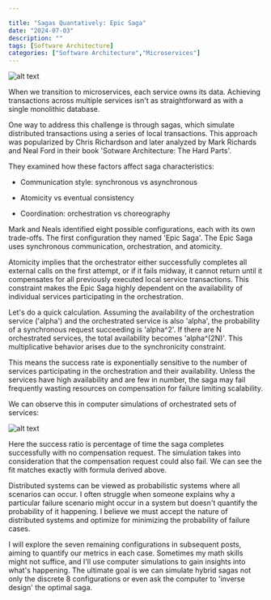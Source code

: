 ```yaml
---

title: "Sagas Quantatively: Epic Saga"
date: "2024-07-03"
description: ""
tags: [Software Architecture]
categories: ["Software Architecture","Microservices"]
---
```


![alt text](/images/saga/epic-saga.png)

When we transition to microservices, each service owns its data. Achieving transactions across multiple services isn't as straightforward as with a single monolithic database.

One way to address this challenge is through sagas, which simulate distributed transactions using a series of local transactions. This approach was popularized by Chris Richardson and later analyzed by Mark Richards and Neal Ford in their book 'Sotware Architecture: The Hard Parts'.

They examined how these factors affect saga characteristics:  

- Communication style: synchronous vs asynchronous

- Atomicity vs eventual consistency

- Coordination: orchestration vs choreography  

Mark and Neals identified eight possible configurations, each with its own trade-offs. The first configuration they named 'Epic Saga'. The Epic Saga uses synchronous communication, orchestration, and atomicity.

Atomicity implies that the orchestrator either successfully completes all external calls on the first attempt, or if it fails midway, it cannot return until it compensates for all previously executed local service transactions. This constraint makes the Epic Saga highly dependent on the availability of individual services participating in the orchestration.

  Let's do a quick calculation. Assuming the availability of the orchestration service ('alpha') and the orchestrated service is also 'alpha', the probability of a synchronous request succeeding is 'alpha^2'. If there are N orchestrated services, the total availability becomes 'alpha^(2N)'. This multiplicative behavior arises due to the synchronicity constraint.  

This means the success rate is exponentially sensitive to the number of services participating in the orchestration and their availability. Unless the services have high availability and are few in number, the saga may fail frequently wasting resources on compensation for failure limiting scalability.

 We can observe this in computer simulations of orchestrated sets of services:

 ![alt text](/images/saga/epic-saga-success-ratio.png)

Here the success ratio is percentage of time the saga completes successfully with no compensation request.  The simulation takes into consideration that the compensation request could also fail.  We can see the fit matches exactly with formula derived above.

 Distributed systems can be viewed as probabilistic systems where all scenarios can occur. I often struggle when someone explains why a particular failure scenario might occur in a system but doesn't quantify the probability of it happening. I believe we must accept the nature of distributed systems and optimize for minimizing the probability of failure cases.

 I will explore the seven remaining configurations in subsequent posts, aiming to quantify our metrics in each case. Sometimes my math skills might not suffice, and I'll use computer simulations to gain insights into what's happening.  The ultimate goal is we can simulate hybrid sagas not only the discrete 8 configurations or even ask the computer to 'inverse design' the optimal saga.
